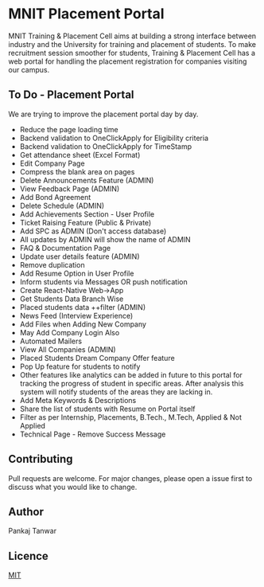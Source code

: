# MNIT Placement Portal

MNIT Training & Placement Cell aims at building a strong interface between industry and the University for training and placement of students. To make recruitment session smoother for students, Training & Placement Cell has a web portal for handling the placement registration for companies visiting our campus.

## To Do - Placement Portal
We are trying to improve the placement portal day by day. 
* Reduce the page loading time
* Backend validation to OneClickApply for Eligibility criteria
* Backend validation to OneClickApply for TimeStamp
* Get attendance sheet (Excel Format)
* Edit Company Page
* Compress the blank area on pages
* Delete Announcements Feature (ADMIN)
* View Feedback Page (ADMIN)
* Add Bond Agreement 
* Delete Schedule (ADMIN)
* Add Achievements Section - User Profile
* Ticket Raising Feature (Public & Private)
* Add SPC as ADMIN (Don't access database)
* All updates by ADMIN will show the name of ADMIN
* FAQ & Documentation Page
* Update user details feature (ADMIN)
* Remove duplication 
* Add Resume Option in User Profile
* Inform students via Messages OR push notification
* Create React-Native Web->App 
* Get Students Data Branch Wise
* Placed students data ++filter (ADMIN)
* News Feed (Interview Experience)
* Add Files when Adding New Company
* May Add Company Login Also
* Automated Mailers
* View All Companies (ADMIN)
* Placed Students Dream Company Offer feature 
* Pop Up feature for students to notify
* Other features like analytics can be added in future to this portal
  for tracking the progress of student in specific areas. After analysis
  this system will notify students of the areas they are lacking in.
* Add Meta Keywords & Descriptions
* Share the list of students with Resume on Portal itself
* Filter as per Internship, Placements, B.Tech., M.Tech, Applied & Not Applied
* Technical Page - Remove Success Message 

## Contributing
Pull requests are welcome. For major changes, please open a issue first to discuss what you would like to change.

## Author
Pankaj Tanwar 

## Licence
[MIT](https://choosealicense.com/licenses/mit/) 